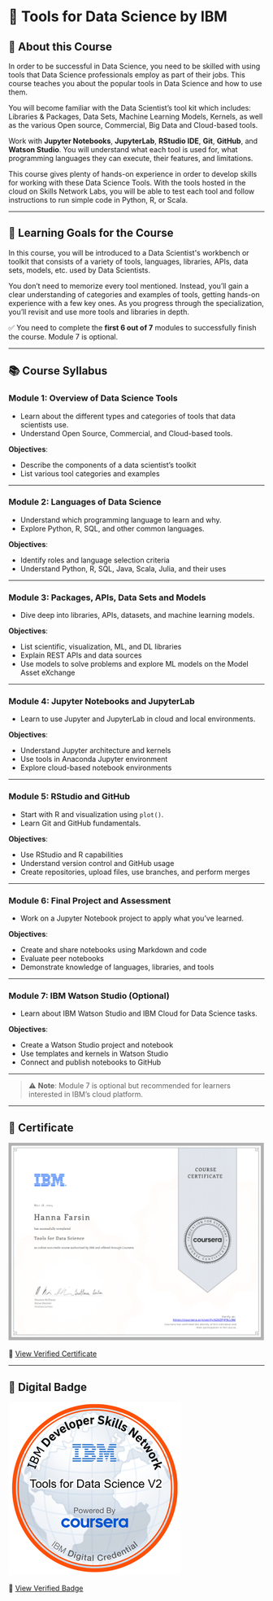 
# 🧰 Tools for Data Science by IBM

## 📘 About this Course

In order to be successful in Data Science, you need to be skilled with using tools that Data Science professionals employ as part of their jobs. This course teaches you about the popular tools in Data Science and how to use them.

You will become familiar with the Data Scientist’s tool kit which includes: Libraries & Packages, Data Sets, Machine Learning Models, Kernels, as well as the various Open source, Commercial, Big Data and Cloud-based tools.

Work with **Jupyter Notebooks**, **JupyterLab**, **RStudio IDE**, **Git**, **GitHub**, and **Watson Studio**. You will understand what each tool is used for, what programming languages they can execute, their features, and limitations.

This course gives plenty of hands-on experience in order to develop skills for working with these Data Science Tools. With the tools hosted in the cloud on Skills Network Labs, you will be able to test each tool and follow instructions to run simple code in Python, R, or Scala.

---

## 🎯 Learning Goals for the Course

In this course, you will be introduced to a Data Scientist's workbench or toolkit that consists of a variety of tools, languages, libraries, APIs, data sets, models, etc. used by Data Scientists.

You don’t need to memorize every tool mentioned. Instead, you’ll gain a clear understanding of categories and examples of tools, getting hands-on experience with a few key ones. As you progress through the specialization, you’ll revisit and use more tools and libraries in depth.

✅ You need to complete the **first 6 out of 7** modules to successfully finish the course. Module 7 is optional.

---

## 📚 Course Syllabus

### **Module 1: Overview of Data Science Tools**

- Learn about the different types and categories of tools that data scientists use.
- Understand Open Source, Commercial, and Cloud-based tools.

**Objectives**:
- Describe the components of a data scientist’s toolkit
- List various tool categories and examples

---

### **Module 2: Languages of Data Science**

- Understand which programming language to learn and why.
- Explore Python, R, SQL, and other common languages.

**Objectives**:
- Identify roles and language selection criteria
- Understand Python, R, SQL, Java, Scala, Julia, and their uses

---

### **Module 3: Packages, APIs, Data Sets and Models**

- Dive deep into libraries, APIs, datasets, and machine learning models.

**Objectives**:
- List scientific, visualization, ML, and DL libraries
- Explain REST APIs and data sources
- Use models to solve problems and explore ML models on the Model Asset eXchange

---

### **Module 4: Jupyter Notebooks and JupyterLab**

- Learn to use Jupyter and JupyterLab in cloud and local environments.

**Objectives**:
- Understand Jupyter architecture and kernels
- Use tools in Anaconda Jupyter environment
- Explore cloud-based notebook environments

---

### **Module 5: RStudio and GitHub**

- Start with R and visualization using `plot()`.
- Learn Git and GitHub fundamentals.

**Objectives**:
- Use RStudio and R capabilities
- Understand version control and GitHub usage
- Create repositories, upload files, use branches, and perform merges

---

### **Module 6: Final Project and Assessment**

- Work on a Jupyter Notebook project to apply what you’ve learned.

**Objectives**:
- Create and share notebooks using Markdown and code
- Evaluate peer notebooks
- Demonstrate knowledge of languages, libraries, and tools

---

### **Module 7: IBM Watson Studio (Optional)**

- Learn about IBM Watson Studio and IBM Cloud for Data Science tasks.

**Objectives**:
- Create a Watson Studio project and notebook
- Use templates and kernels in Watson Studio
- Connect and publish notebooks to GitHub

---

> ⚠️ **Note**: Module 7 is optional but recommended for learners interested in IBM’s cloud platform.

---

## 📜 Certificate

![Certificate Preview](../assets/Coursera2.png)

🔗 [View Verified Certificate](https://www.coursera.org/account/accomplishments/verify/62KZPJP9LL9M)

---

## 🏅 Digital Badge

![Badge](../assets/badge2.png)

🔗 [View Verified Badge](https://www.credly.com/earner/earned/badge/09e29505-3d56-4946-9b2b-8a6b73b01fd8)

